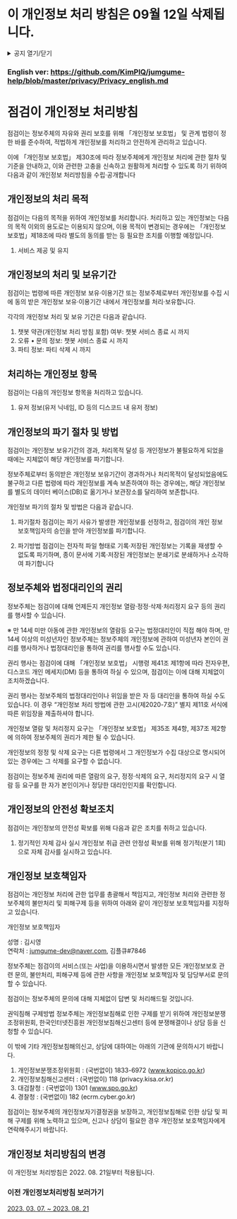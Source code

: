 
# 이 개인정보 처리 방침은 09월 12일 삭제됩니다.

<details>
<summary>공지 열기/닫기</summary>
 
## 안녕하세요, :Discord_Circle:점검이(Jumgume) 개발자입니다.
점검이의 개인정보 처리방침이 09/12일부로 변경될 예정입니다.

변경되는 내용은 아래와 같습니다:
1. 개인정보 처리 방침의 삭제

삭제의 이유는 다음과 같습니다.
- 처리하는 정보를 이용해 개인을 식별하기 힘들기 때문(디스코드 내의 ID, 직접 입력한 닉네임(파티 명령어))

개인정보 처리 방침 관련 문의사항이 있으시다면 아래 메일 또는 `/문의`로 문의 부탁드립니다.<br>
메일: jumgume-dev@naver.com<br><br>

최근에 여러번 관련 공지를 드리는거 같아 죄송합니다!<br>
다음번 공지는 업데이트로 찾아뵙겠습니다.<br><br>

(동의 관련 DB는 삭제될 예정이며, 동의 버튼또한 삭제될 예정입니다.)
</details>

### English ver: https://github.com/KimPlQ/jumgume-help/blob/master/privacy/Privacy_english.md

# 점검이 개인정보 처리방침
점검이는 정보주체의 자유와 권리 보호를 위해 「개인정보 보호법」 및 관계 법령이 정한 바를 준수하여,
적법하게 개인정보를 처리하고 안전하게 관리하고 있습니다.

이에 「개인정보 보호법」 제30조에 따라 정보주체에게 개인정보 처리에 관한 절차 및 기준을 안내하고, 이와 관련한 고충을
신속하고 원활하게 처리할 수 있도록 하기 위하여 다음과 같이 개인정보 처리방침을 수립·공개합니다

## 개인정보의 처리 목적
 점검이는 다음의 목적을 위하여 개인정보를 처리합니다. 처리하고 있는 개인정보는 다음의 목적 이외의 용도로는 이용되지 않으며,
이용 목적이 변경되는 경우에는 「개인정보 보호법」제18조에 따라 별도의 동의를 받는 등 필요한 조치를 이행할 예정입니다.

1. 서비스 제공 및 유지

## 개인정보의 처리 및 보유기간
점검이는 법령에 따른 개인정보 보유·이용기간 또는 정보주체로부터 개인정보를
수집 시에 동의 받은 개인정보 보유·이용기간 내에서 개인정보를 처리·보유합니다.

각각의 개인정보 처리 및 보유 기간은 다음과 같습니다.
1. 챗봇 약관(개인정보 처리 방침 포함) 여부: 챗봇 서비스 종료 시 까지
2. 오류 • 문의 정보: 챗봇 서비스 종료 시 까지
3. 파티 정보: 파티 삭제 시 까지 

## 처리하는 개인정보 항목
점검이는 다음의 개인정보 항목을 처리하고 있습니다.

1. 유저 정보(유저 닉네임, ID 등의 디스코드 내 유저 정보)

## 개인정보의 파기 절차 및 방법
점검이는 개인정보 보유기간의 경과, 처리목적 달성 등 개인정보가 불필요하게 되었을 때에는
지체없이 해당 개인정보를 파기합니다.

정보주체로부터 동의받은 개인정보 보유기간이 경과하거나 처리목적이 달성되었음에도 불구하고 다른 법령에 따라
개인정보를 계속 보존하여야 하는 경우에는, 해당 개인정보를 별도의 데이터 베이스(DB)로 옮기거나 보관장소를 달리하여 보존합니다.

개인정보 파기의 절차 및 방법은 다음과 같습니다.

1. 파기절차
점검이는 파기 사유가 발생한 개인정보를 선정하고, 점검이의 개인 정보 보호책임자의 승인을 받아 개인정보를 파기합니다.

2. 파기방법
점검이는 전자적 파일 형태로 기록·저장된 개인정보는 기록을 재생할 수 없도록
파기하며, 종이 문서에 기록·저장된 개인정보는 분쇄기로 분쇄하거나 소각하여 파기합니다

## 정보주체와 법정대리인의 권리
정보주체는 점검이에 대해 언제든지 개인정보 열람·정정·삭제·처리정지 요구 등의 권리를 행사할 수 있습니다.

※ 만 14세 미만 아동에 관한 개인정보의 열람등 요구는 법정대리인이 직접 해야 하며, 만 14세 이상의 미성년자인 정보주체는 정보주체의 개인정보에 관하여
미성년자 본인이 권리를 행사하거나 법정대리인을 통하여 권리를 행사할 수도 있습니다.

권리 행사는 점검이에 대해 「개인정보 보호법」 시행령 제41조 제1항에 따라 전자우편, 디스코드 개인 메세지(DM) 등을 통하여 하실 수 있으며, 점검이는 이에 대해
지체없이 조치하겠습니다.

권리 행사는 정보주체의 법정대리인이나 위임을 받은 자 등 대리인을 통하여 하실 수도 있습니다.
이 경우 “개인정보 처리 방법에 관한 고시(제2020-7호)” 별지 제11호 서식에 따른 위임장을 제출하셔야 합니다.

개인정보 열람 및 처리정지 요구는 「개인정보 보호법」 제35조 제4항, 제37조 제2항에 의하여 정보주체의 권리가 제한 될 수 있습니다.

개인정보의 정정 및 삭제 요구는 다른 법령에서 그 개인정보가 수집 대상으로 명시되어 있는 경우에는 그 삭제를 요구할 수 없습니다.

점검이는 정보주체 권리에 따른 열람의 요구, 정정·삭제의 요구, 처리정지의 요구 시 열람 등 요구를 한 자가 본인이거나 정당한 대리인인지를 확인합니다.

## 개인정보의 안전성 확보조치
점검이는 개인정보의 안전성 확보를 위해 다음과 같은 조치를 취하고 있습니다.

1. 정기적인 자체 감사 실시
개인정보 취급 관련 안정성 확보를 위해 정기적(분기 1회)으로 자체 감사를 실시하고 있습니다.

## 개인정보 보호책임자
점검이는 개인정보 처리에 관한 업무를 총괄해서 책임지고, 개인정보 처리와
관련한 정보주체의 불만처리 및 피해구제 등을 위하여 아래와 같이 개인정보 보호책임자를 지정하고 있습니다.

개인정보 보호책임자

성명 : 김시영<br>
연락처 : jumgume-dev@naver.com, 김플큐#7846<br>

정보주체는 점검이의 서비스(또는 사업)을 이용하시면서 발생한 모든 개인정보보호 관련 문의, 불만처리, 피해구제 등에 관한
사항을 개인정보 보호책임자 및 담당부서로 문의할 수 있습니다.

점검이는 정보주체의 문의에 대해 지체없이 답변 및 처리해드릴 것입니다.

권익침해 구제방법
정보주체는 개인정보침해로 인한 구제를 받기 위하여 개인정보분쟁조정위원회, 한국인터넷진흥원 개인정보침해신고센터 등에
분쟁해결이나 상담 등을 신청할 수 있습니다.

이 밖에 기타 개인정보침해의신고, 상담에 대하여는 아래의 기관에 문의하시기 바랍니다.

1. 개인정보분쟁조정위원회 : (국번없이) 1833-6972 (www.kopico.go.kr)
2. 개인정보침해신고센터 : (국번없이) 118 (privacy.kisa.or.kr)
3. 대검찰청 : (국번없이) 1301 (www.spo.go.kr)
4. 경찰청 : (국번없이) 182 (ecrm.cyber.go.kr)

점검이는 정보주체의 개인정보자기결정권을 보장하고, 개인정보침해로 인한 상담 및 피해 구제를 위해 노력하고 있으며,
신고나 상담이 필요한 경우 개인정보 보호책임자에게 연락해주시기 바랍니다.

## 개인정보 처리방침의 변경
이 개인정보 처리방침은 2022. 08. 21일부터 적용됩니다. 

### 이전 개인정보처리방침 보러가기
[2023. 03. 07. ~ 2023. 08. 21](https://github.com/KimPlQ/jumgume-help/blob/fd0428ac0d171392f20d590bcd070e119dfc4248/privacy/Privacy.md)
